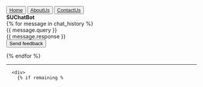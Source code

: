 <!DOCTYPE html>  
<html lang="en">  
<head>  
    <meta charset="UTF-8">  
    <meta name="viewport" content="width=device-width, initial-scale=1.0">  
    <title>SUChatBot</title>  
    <link rel="stylesheet" href="/static/home.css">  
</head>  
<body>  

  <div class="navbar">  
    <div class="nav-buttons">  
        <button><a href="/">Home</a></button>  
        <button><a href="/about">AboutUs</a></button>  
        <button><a href="/contact">ContactUs</a></button>  
    </div>  
    <div class="site-name"><b>SUChatBot</b></div>  
  </div>  

  <!-- Chat container with scroll -->  
  <div class="chat-container">  
      {% for message in chat_history %}  
          <div class="chat-bubble user-bubble">{{ message.query }}</div>  
          <div class="chat-bubble bot-bubble">{{ message.response }}</div>  
          <form method="post" id="queryForm" action="/submitf">  
              <input type="hidden" name="query" value="{{message.query}}">  
              <input type="hidden" name="response" value="{{message.response}}">  
              <button type="submit" id="feedback">Send feedback</button>  
          </form>  
      {% endfor %}  
      <hr>  

      <div>  
        {% if remaining %
